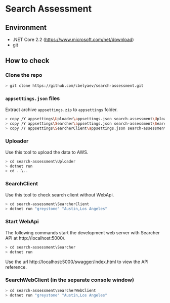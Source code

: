 # Search Assessment

## Environment

* .NET Core 2.2 (https://www.microsoft.com/net/download)
* git

## How to check

### Clone the repo

```sh
> git clone https://github.com/cbelyaev/search-assessment.git
```

### `appsettings.json` files

Extract archive `appsettings.zip` to `appsettings` folder.

```sh
> copy /Y appsettings\Uploader\appsettings.json search-assessment\Uploader
> copy /Y appsettings\Searcher\appsettings.json search-assessment\Searcher
> copy /Y appsettings\SearcherClient\appsettings.json search-assessment\SearcherClient
```

### Uploader

Use this tool to upload the data to AWS.

```sh
> cd search-assessment\Uploader
> dotnet run
> cd ..\..
```

### SearchClient

Use this tool to check search client without WebApi.
```sh
> cd search-assessment\SearcherClient
> dotnet run "greystone" "Austin,Los Angeles"
```

### Start WebApi

The following commands start the development web server with Searcher API at http://localhost:5000/.
```sh
> cd search-assessment\Searcher
> dotnet run
```

Use the url http://localhost:5000/swagger/index.html to view the API reference.

### SearchWebClient (in the separate console window)

```sh
> cd search-assessment\SearcherWebClient
> dotnet run "greystone" "Austin,Los Angeles"
```
